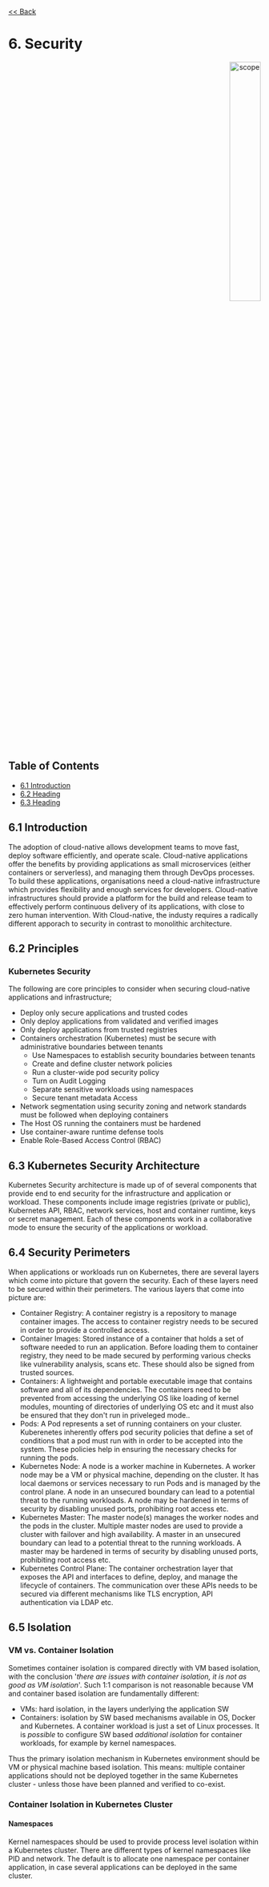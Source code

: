 [<< Back](../../kubernetes)

# 6. Security
<p align="right"><img src="../figures/bogo_ifo.png" alt="scope" title="Scope" width="35%"/></p>

## Table of Contents
* [6.1 Introduction](#6.1)
* [6.2 Heading](#6.2)
* [6.3 Heading](#6.3)

<a name="6.1"></a>
## 6.1 Introduction
The adoption of cloud-native allows development teams to move fast, deploy software efficiently, and operate scale. 
Cloud-native applications offer the benefits by providing applications as small microservices (either containers or serverless), and managing them through DevOps processes. To build these applications, organisations need a cloud-native infrastructure which provides flexibility and enough services for developers. Cloud-native infrastructures should provide a platform for the build and release team to effectively perform continuous delivery of its applications, with close to zero human intervention. With Cloud-native, the industy requires a radically different apporach to security in contrast to monolithic architecture. 

<a name="6.2"></a>
##  6.2 Principles
### Kubernetes Security
The following are core principles to consider when securing cloud-native applications and infrastructure;

- Deploy only secure applications and trusted codes
- Only deploy applications from validated and verified images
- Only deploy applications from trusted registries
- Containers orchestration (Kubernetes) must be secure with administrative boundaries between tenants
  - Use Namespaces to establish security boundaries between tenants
  - Create and define cluster network policies
  - Run a cluster-wide pod security policy
  - Turn on Audit Logging
  - Separate sensitive workloads using namespaces
  - Secure tenant metadata Access
- Network segmentation using security zoning and network standards must be followed when deploying containers 
- The Host OS running the containers must be hardened
- Use container-aware runtime defense tools
- Enable Role-Based Access Control (RBAC)

##  6.3 Kubernetes Security Architecture
Kubernetes Security architecture is made up of of several components that provide end to end security for the infrastructure and application or workload. These components include image registries (private or public), Kubernetes API, RBAC, network services, host and container runtime, keys or secret management. Each of these components work in a collaborative mode to ensure the security of the applications or workload. 

<a name="6.3"></a>
## 6.4 Security Perimeters
When applications or workloads run on Kubernetes, there are several layers which come into picture that govern the security. Each of these layers need to be secured within their perimeters. The various layers that come into picture are:

- Container Registry: A container registry is a repository to manage container images. The access to container registry needs to be secured in order to provide a controlled access.
- Container Images: Stored instance of a container that holds a set of software needed to run an application. Before loading them to container registry, they need to be made secured by performing various checks like vulnerability analysis, scans etc. These should also be signed from trusted sources.
- Containers: A lightweight and portable executable image that contains software and all of its dependencies. The containers need to be prevented from accessing the underlying OS like loading of kernel modules, mounting of directories of underlying OS etc and it must also be ensured that they don't run in priveleged mode..
- Pods: A Pod represents a set of running containers on your cluster. Kuberenetes inherently offers pod security policies that define a set of conditions that a pod must run with in order to be accepted into the system. These policies help in ensuring the necessary checks for running the pods.
- Kubernetes Node: A node is a worker machine in Kubernetes. A worker node may be a VM or physical machine, depending on the cluster. It has local daemons or services necessary to run Pods and is managed by the control plane. A node in an unsecured boundary can lead to a potential threat to the running workloads. A node may be hardened in terms of security by disabling unused ports, prohibiting root access etc.
- Kubernetes Master: The master node(s) manages the worker nodes and the pods in the cluster. Multiple master nodes are used to provide a cluster with failover and high availability. A master in an unsecured boundary can lead to a potential threat to the running workloads. A master may be hardened in terms of security by disabling unused ports, prohibiting root access etc.
- Kubernetes Control Plane: The container orchestration layer that exposes the API and interfaces to define, deploy, and manage the lifecycle of containers. The communication over these APIs needs to be secured via different mechanisms like TLS encryption, API authentication via LDAP etc.

<a name="6.5"></a>
## 6.5 Isolation
### VM vs. Container Isolation
Sometimes container isolation is compared directly with VM based isolation, with the conclusion '*there are issues with container isolation, it is not as good as VM isolation*'. Such 1:1 comparison is not reasonable because VM and container based isolation are fundamentally different:
- VMs: hard isolation, in the layers underlying the application SW
- Containers: isolation by SW based mechanisms available in OS, Docker and Kubernetes. A container workload is just a set of Linux processes. It is _possible_ to configure SW based _additional isolation_ for container workloads, for example by kernel namespaces.

Thus the primary isolation mechanism in Kubernetes environment should be VM or physical machine based isolation. This means: multiple container applications should not be deployed together in the same Kubernetes cluster - unless those have been planned and verified to co-exist.

### Container Isolation in Kubernetes Cluster
#### Namespaces  
Kernel namespaces should be used to provide process level isolation within a Kubernetes cluster. There are different types of kernel namespaces like PID and network. The default is to allocate one namespace per container application, in case several applications can be deployed in the same cluster.

